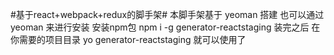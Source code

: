 #基于react+webpack+redux的脚手架# 
本脚手架基于 yeoman 搭建 也可以通过yeoman 来进行安装
安装npm包 npm i -g generator-reactstaging
装完之后 在你需要的项目目录 yo generator-reactstaging 就可以使用了